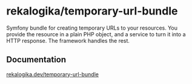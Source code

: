 # rekalogika/temporary-url-bundle

Symfony bundle for creating temporary URLs to your resources. You provide the
resource in a plain PHP object, and a service to turn it into a HTTP response.
The framework handles the rest.

## Documentation

[rekalogika.dev/temporary-url-bundle](https://rekalogika.dev/temporary-url-bundle)
